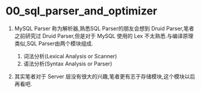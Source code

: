 # 00_sql_parser_and_optimizer

1. MySQL Parser 称为解析器,熟悉SQL Parser的朋友会想到 Druid Parser,笔者之前研究过 Druid Parser,但是对于 MySQL 使用的 Lex 不太熟悉.与编译原理类似,SQL Parser由两个模块组成.
    1. 词法分析(Lexical Analysis or Scanner)
    2. 语法分析(Syntax Analysis or Parser)

2. 其实笔者对于 Server 层没有很大的兴趣,笔者更有志于存储模块,这个模块以后再看吧.